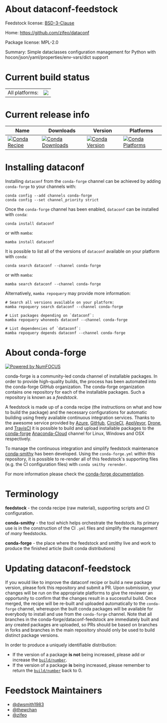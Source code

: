 About dataconf-feedstock
========================

Feedstock license: [BSD-3-Clause](https://github.com/conda-forge/dataconf-feedstock/blob/main/LICENSE.txt)

Home: https://github.com/zifeo/dataconf

Package license: MPL-2.0

Summary: Simple dataclasses configuration management for Python with hocon/json/yaml/properties/env-vars/dict support

Current build status
====================


<table><tr><td>All platforms:</td>
    <td>
      <a href="https://dev.azure.com/conda-forge/feedstock-builds/_build/latest?definitionId=14485&branchName=main">
        <img src="https://dev.azure.com/conda-forge/feedstock-builds/_apis/build/status/dataconf-feedstock?branchName=main">
      </a>
    </td>
  </tr>
</table>

Current release info
====================

| Name | Downloads | Version | Platforms |
| --- | --- | --- | --- |
| [![Conda Recipe](https://img.shields.io/badge/recipe-dataconf-green.svg)](https://anaconda.org/conda-forge/dataconf) | [![Conda Downloads](https://img.shields.io/conda/dn/conda-forge/dataconf.svg)](https://anaconda.org/conda-forge/dataconf) | [![Conda Version](https://img.shields.io/conda/vn/conda-forge/dataconf.svg)](https://anaconda.org/conda-forge/dataconf) | [![Conda Platforms](https://img.shields.io/conda/pn/conda-forge/dataconf.svg)](https://anaconda.org/conda-forge/dataconf) |

Installing dataconf
===================

Installing `dataconf` from the `conda-forge` channel can be achieved by adding `conda-forge` to your channels with:

```
conda config --add channels conda-forge
conda config --set channel_priority strict
```

Once the `conda-forge` channel has been enabled, `dataconf` can be installed with `conda`:

```
conda install dataconf
```

or with `mamba`:

```
mamba install dataconf
```

It is possible to list all of the versions of `dataconf` available on your platform with `conda`:

```
conda search dataconf --channel conda-forge
```

or with `mamba`:

```
mamba search dataconf --channel conda-forge
```

Alternatively, `mamba repoquery` may provide more information:

```
# Search all versions available on your platform:
mamba repoquery search dataconf --channel conda-forge

# List packages depending on `dataconf`:
mamba repoquery whoneeds dataconf --channel conda-forge

# List dependencies of `dataconf`:
mamba repoquery depends dataconf --channel conda-forge
```


About conda-forge
=================

[![Powered by
NumFOCUS](https://img.shields.io/badge/powered%20by-NumFOCUS-orange.svg?style=flat&colorA=E1523D&colorB=007D8A)](https://numfocus.org)

conda-forge is a community-led conda channel of installable packages.
In order to provide high-quality builds, the process has been automated into the
conda-forge GitHub organization. The conda-forge organization contains one repository
for each of the installable packages. Such a repository is known as a *feedstock*.

A feedstock is made up of a conda recipe (the instructions on what and how to build
the package) and the necessary configurations for automatic building using freely
available continuous integration services. Thanks to the awesome service provided by
[Azure](https://azure.microsoft.com/en-us/services/devops/), [GitHub](https://github.com/),
[CircleCI](https://circleci.com/), [AppVeyor](https://www.appveyor.com/),
[Drone](https://cloud.drone.io/welcome), and [TravisCI](https://travis-ci.com/)
it is possible to build and upload installable packages to the
[conda-forge](https://anaconda.org/conda-forge) [Anaconda-Cloud](https://anaconda.org/)
channel for Linux, Windows and OSX respectively.

To manage the continuous integration and simplify feedstock maintenance
[conda-smithy](https://github.com/conda-forge/conda-smithy) has been developed.
Using the ``conda-forge.yml`` within this repository, it is possible to re-render all of
this feedstock's supporting files (e.g. the CI configuration files) with ``conda smithy rerender``.

For more information please check the [conda-forge documentation](https://conda-forge.org/docs/).

Terminology
===========

**feedstock** - the conda recipe (raw material), supporting scripts and CI configuration.

**conda-smithy** - the tool which helps orchestrate the feedstock.
                   Its primary use is in the construction of the CI ``.yml`` files
                   and simplify the management of *many* feedstocks.

**conda-forge** - the place where the feedstock and smithy live and work to
                  produce the finished article (built conda distributions)


Updating dataconf-feedstock
===========================

If you would like to improve the dataconf recipe or build a new
package version, please fork this repository and submit a PR. Upon submission,
your changes will be run on the appropriate platforms to give the reviewer an
opportunity to confirm that the changes result in a successful build. Once
merged, the recipe will be re-built and uploaded automatically to the
`conda-forge` channel, whereupon the built conda packages will be available for
everybody to install and use from the `conda-forge` channel.
Note that all branches in the conda-forge/dataconf-feedstock are
immediately built and any created packages are uploaded, so PRs should be based
on branches in forks and branches in the main repository should only be used to
build distinct package versions.

In order to produce a uniquely identifiable distribution:
 * If the version of a package **is not** being increased, please add or increase
   the [``build/number``](https://docs.conda.io/projects/conda-build/en/latest/resources/define-metadata.html#build-number-and-string).
 * If the version of a package **is** being increased, please remember to return
   the [``build/number``](https://docs.conda.io/projects/conda-build/en/latest/resources/define-metadata.html#build-number-and-string)
   back to 0.

Feedstock Maintainers
=====================

* [@dwsmith1983](https://github.com/dwsmith1983/)
* [@thewchan](https://github.com/thewchan/)
* [@zifeo](https://github.com/zifeo/)

